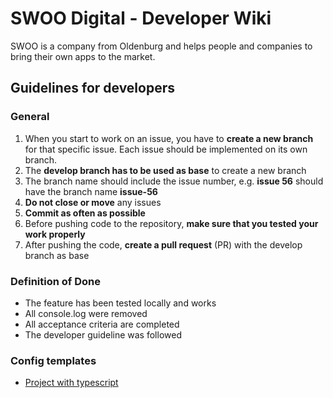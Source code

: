 # SWOO Digital - Developer Wiki

SWOO is a company from Oldenburg and helps people and companies to bring their own apps to the market.

## Guidelines for developers

### General

1. When you start to work on an issue, you have to **create a new branch** for that specific issue. Each issue should be implemented on its own branch.
2. The **develop branch has to be used as base** to create a new branch
3. The branch name should include the issue number, e.g. **issue 56** should have the branch name **issue-56**
4. **Do not close or move** any issues
5. **Commit as often as possible**
6. Before pushing code to the repository, **make sure that you tested your work properly**
7. After pushing the code, **create a pull request** (PR) with the develop branch as base

### Definition of Done

- The feature has been tested locally and works
- All console.log were removed
- All acceptance criteria are completed
- The developer guideline was followed

### Config templates

- [Project with typescript](https://github.com/swoo-digital/wiki/tree/main/config-templates/project-with-typescript)
